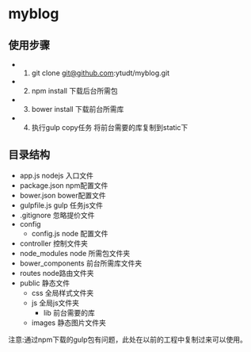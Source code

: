 # myblog
## 使用步骤
  - 1. git clone git@github.com:ytudt/myblog.git
  - 2. npm install 下载后台所需包
  - 3. bower install 下载前台所需库
  - 4. 执行gulp copy任务 将前台需要的库复制到static下

  ## 目录结构
  -  app.js nodejs 入口文件
  -  package.json  npm配置文件
  -  bower.json bower配置文件
  -  gulpfile.js  gulp 任务js文件
  -  .gitignore  忽略提价文件
  -  config
      + config.js node 配置文件
  - controller 控制文件夹
  - node_modules node 所需包文件夹
  - bower_components 前台所需库文件夹
  - routes node路由文件夹
  - public 静态文件
     + css 全局样式文件夹
     + js 全局js文件夹
         - lib 前台需要的库
     + images 静态图片文件夹


注意:通过npm下载的gulp包有问题，此处在以前的工程中复制过来可以使用。

